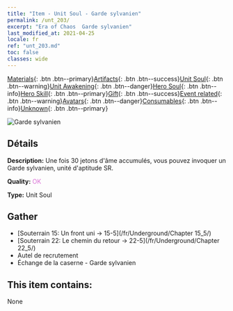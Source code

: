 ```yaml
---
title: "Item - Unit Soul - Garde sylvanien"
permalink: /unt_203/
excerpt: "Era of Chaos  Garde sylvanien"
last_modified_at: 2021-04-25
locale: fr
ref: "unt_203.md"
toc: false
classes: wide
---
```

 [Materials](/ItemsFR/){: .btn .btn--primary}[Artifacts](/ItemsFR/Artifacts/){: .btn .btn--success}[Unit Soul](/ItemsFR/UnitSoul/){: .btn .btn--warning}[Unit Awakening](/ItemsFR/UnitAwakening/){: .btn .btn--danger}[Hero Soul](/ItemsFR/HeroSoul/){: .btn .btn--info}[Hero Skill](/ItemsFR/HeroSkill/){: .btn .btn--primary}[Gift](/ItemsFR/Gift/){: .btn .btn--success}[Event related](/ItemsFR/Events/){: .btn .btn--warning}[Avatars](/ItemsFR/Avatars/){: .btn .btn--danger}[Consumables](/ItemsFR/Consumables/){: .btn .btn--info}[Unknown](/ItemsFR/Unknown/){: .btn .btn--primary}

 ![Garde sylvanien](/images/u/ti_shuyao.jpg)

## Détails
 **Description:** Une fois 30 jetons d'âme accumulés, vous pouvez invoquer un Garde sylvanien, unité d'aptitude SR.

 **Quality:** <span style="color: #DA70D6">OK</span>

 **Type:** Unit Soul

## Gather

*    [Souterrain 15: Un front uni -> 15-5](/fr/Underground/Chapter 15_5/) 
*    [Souterrain 22: Le chemin du retour -> 22-5](/fr/Underground/Chapter 22_5/) 
*    Autel de recrutement 
*    Échange de la caserne - Garde sylvanien 

## This item contains:

  None

